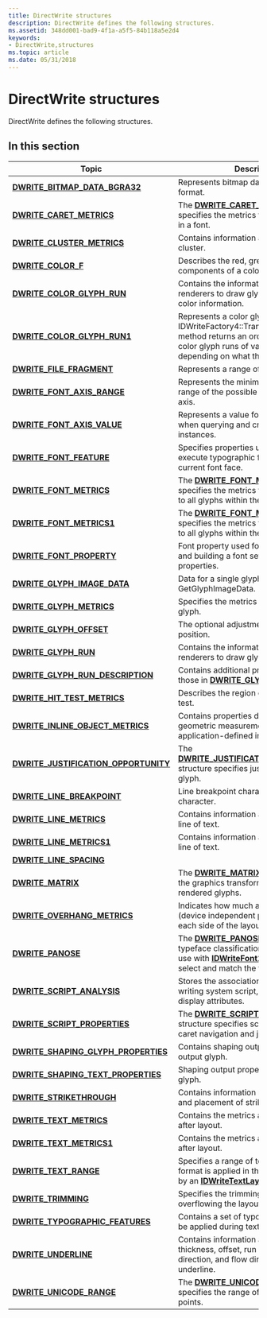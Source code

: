 ```yaml
---
title: DirectWrite structures
description: DirectWrite defines the following structures.
ms.assetid: 348dd001-bad9-4f1a-a5f5-84b118a5e2d4
keywords:
- DirectWrite,structures
ms.topic: article
ms.date: 05/31/2018
---
```


# DirectWrite structures

DirectWrite defines the following structures.

## In this section

| Topic | Description |
|-|-|
| [**DWRITE_BITMAP_DATA_BGRA32**](/windows/win32/directwrite/dwrite_3/ns-dwrite_3-dwrite_bitmap_data_bgra32) | Represents bitmap data in BGRA32 format. |
| [**DWRITE\_CARET\_METRICS**](/windows/win32/api/dwrite_1/ns-dwrite_1-dwrite_caret_metrics) | The [**DWRITE\_CARET\_METRICS**](/windows/win32/api/dwrite_1/ns-dwrite_1-dwrite_caret_metrics) structure specifies the metrics for caret placement in a font. |
| [**DWRITE\_CLUSTER\_METRICS**](/windows/win32/api/dwrite/ns-dwrite-dwrite_cluster_metrics) | Contains information about a glyph cluster. |
| [**DWRITE\_COLOR\_F**](dwrite-color-f.md) | Describes the red, green, blue, and alpha components of a color. |
| [**DWRITE\_COLOR\_GLYPH\_RUN**](/windows/win32/api/DWrite_2/ns-dwrite_2-dwrite_color_glyph_run) | Contains the information needed by renderers to draw glyph runs with glyph color information. |
| [**DWRITE\_COLOR\_GLYPH\_RUN1**](/windows/win32/api/dwrite_3/ns-dwrite_3-dwrite_color_glyph_run1) | Represents a color glyph run. The IDWriteFactory4::TranslateColorGlyphRun method returns an ordered collection of color glyph runs of varying types depending on what the font supports. |
| [**DWRITE\_FILE\_FRAGMENT**](/windows/win32/api/dwrite_3/ns-dwrite_3-dwrite_file_fragment) | Represents a range of bytes in a font file. |
| [**DWRITE_FONT_AXIS_RANGE**](/windows/win32/api/dwrite_3/ns-dwrite_3-dwrite_font_axis_range) | Represents the minimum and maximum range of the possible values for a font axis. |
| [**DWRITE_FONT_AXIS_VALUE**](/windows/win32/api/dwrite_3/ns-dwrite_3-dwrite_font_axis_value) | Represents a value for a font axis. Used when querying and creating font instances. |
| [**DWRITE\_FONT\_FEATURE**](/windows/win32/api/dwrite/ns-dwrite-dwrite_font_feature) | Specifies properties used to identify and execute typographic features in the current font face. |
| [**DWRITE\_FONT\_METRICS**](/windows/win32/api/dwrite/ns-dwrite-dwrite_font_metrics) | The [**DWRITE\_FONT\_METRICS**](/windows/win32/api/dwrite/ns-dwrite-dwrite_font_metrics) structure specifies the metrics that are applicable to all glyphs within the font face. |
| [**DWRITE\_FONT\_METRICS1**](/windows/win32/api/dwrite_1/ns-dwrite_1-dwrite_font_metrics1) | The [**DWRITE\_FONT\_METRICS1**](/windows/win32/api/dwrite_1/ns-dwrite_1-dwrite_font_metrics1) structure specifies the metrics that are applicable to all glyphs within the font face. |
| [**DWRITE\_FONT\_PROPERTY**](/windows/win32/api/dwrite_3/ns-dwrite_3-dwrite_font_property) | Font property used for filtering font sets and building a font set with explicit properties. |
| [**DWRITE\_GLYPH\_IMAGE\_DATA**](/windows/win32/api/dwrite_3/ns-dwrite_3-dwrite_glyph_image_data) | Data for a single glyph from GetGlyphImageData. |
| [**DWRITE\_GLYPH\_METRICS**](/windows/win32/api/dwrite/ns-dwrite-dwrite_glyph_metrics) | Specifies the metrics of an individual glyph. |
| [**DWRITE\_GLYPH\_OFFSET**](/windows/win32/api/dwrite/ns-dwrite-dwrite_glyph_offset) | The optional adjustment to a glyph's position. |
| [**DWRITE\_GLYPH\_RUN**](/windows/win32/api/dwrite/ns-dwrite-dwrite_glyph_run) | Contains the information needed by renderers to draw glyph runs. |
| [**DWRITE\_GLYPH\_RUN\_DESCRIPTION**](/windows/win32/api/dwrite/ns-dwrite-dwrite_glyph_run_description) | Contains additional properties related to those in [**DWRITE\_GLYPH\_RUN**](/windows/win32/api/dwrite/ns-dwrite-dwrite_glyph_run). |
| [**DWRITE\_HIT\_TEST\_METRICS**](/windows/win32/api/dwrite/ns-dwrite-dwrite_hit_test_metrics) | Describes the region obtained by a hit test. |
| [**DWRITE\_INLINE\_OBJECT\_METRICS**](/windows/win32/api/dwrite/ns-dwrite-dwrite_inline_object_metrics) | Contains properties describing the geometric measurement of an application-defined inline object. |
| [**DWRITE\_JUSTIFICATION\_OPPORTUNITY**](/windows/win32/api/dwrite_1/ns-dwrite_1-dwrite_justification_opportunity) | The [**DWRITE\_JUSTIFICATION\_OPPORTUNITY**](/windows/win32/api/dwrite_1/ns-dwrite_1-dwrite_justification_opportunity) structure specifies justification info per glyph. |
| [**DWRITE\_LINE\_BREAKPOINT**](/windows/win32/api/dwrite/ns-dwrite-dwrite_line_breakpoint) | Line breakpoint characteristics of a character. |
| [**DWRITE\_LINE\_METRICS**](/windows/win32/api/dwrite/ns-dwrite-dwrite_line_metrics) | Contains information about a formatted line of text. |
| [**DWRITE\_LINE\_METRICS1**](/windows/win32/api/dwrite_3/ns-dwrite_3-dwrite_line_metrics1) | Contains information about a formatted line of text. |
| [**DWRITE\_LINE\_SPACING**](/windows/win32/api/dwrite_3/ns-dwrite_3-dwrite_line_spacing) | |
| [**DWRITE\_MATRIX**](/windows/win32/api/dwrite/ns-dwrite-dwrite_matrix) | The [**DWRITE\_MATRIX**](/windows/win32/api/dwrite/ns-dwrite-dwrite_matrix) structure specifies the graphics transform to be applied to rendered glyphs. |
| [**DWRITE\_OVERHANG\_METRICS**](/windows/win32/api/dwrite/ns-dwrite-dwrite_overhang_metrics) | Indicates how much any visible DIPs (device independent pixels) overshoot each side of the layout or inline objects. |
| [**DWRITE\_PANOSE**](/windows/win32/api/dwrite_1/ns-dwrite_1-dwrite_panose) | The [**DWRITE\_PANOSE**](/windows/win32/api/dwrite_1/ns-dwrite_1-dwrite_panose) union describes typeface classification values that you use with [**IDWriteFont1::GetPanose**](/windows/win32/api/dwrite_1/nf-dwrite_1-idwritefont1-getpanose) to select and match the font. |
| [**DWRITE\_SCRIPT\_ANALYSIS**](/windows/win32/api/dwrite/ns-dwrite-dwrite_script_analysis) | Stores the association of text and its writing system script, as well as some display attributes. |
| [**DWRITE\_SCRIPT\_PROPERTIES**](/windows/win32/api/dwrite_1/ns-dwrite_1-dwrite_script_properties) | The [**DWRITE\_SCRIPT\_PROPERTIES**](/windows/win32/api/dwrite_1/ns-dwrite_1-dwrite_script_properties) structure specifies script properties for caret navigation and justification. |
| [**DWRITE\_SHAPING\_GLYPH\_PROPERTIES**](/windows/win32/api/dwrite/ns-dwrite-dwrite_shaping_glyph_properties) | Contains shaping output properties for an output glyph. |
| [**DWRITE\_SHAPING\_TEXT\_PROPERTIES**](/windows/win32/api/dwrite/ns-dwrite-dwrite_shaping_text_properties) | Shaping output properties for an output glyph. |
| [**DWRITE\_STRIKETHROUGH**](/windows/win32/api/dwrite/ns-dwrite-dwrite_strikethrough) | Contains information regarding the size and placement of strikethroughs. |
| [**DWRITE\_TEXT\_METRICS**](/windows/win32/api/dwrite/ns-dwrite-dwrite_text_metrics) | Contains the metrics associated with text after layout. |
| [**DWRITE\_TEXT\_METRICS1**](/windows/win32/api/dwrite_2/ns-dwrite_2-dwrite_text_metrics1) | Contains the metrics associated with text after layout. |
| [**DWRITE\_TEXT\_RANGE**](/windows/win32/api/dwrite/ns-dwrite-dwrite_text_range) | Specifies a range of text positions where format is applied in the text represented by an [**IDWriteTextLayout**](/windows/win32/api/dwrite/nn-dwrite-idwritetextlayout) object. |
| [**DWRITE\_TRIMMING**](/windows/win32/api/dwrite/ns-dwrite-dwrite_trimming) | Specifies the trimming option for text overflowing the layout box.  |
| [**DWRITE\_TYPOGRAPHIC\_FEATURES**](/windows/win32/api/dwrite/ns-dwrite-dwrite_typographic_features) | Contains a set of typographic features to be applied during text shaping. |
| [**DWRITE\_UNDERLINE**](/windows/win32/api/dwrite/ns-dwrite-dwrite_underline) | Contains information about the width, thickness, offset, run height, reading direction, and flow direction of an underline.  |
| [**DWRITE\_UNICODE\_RANGE**](/windows/win32/api/dwrite_1/ns-dwrite_1-dwrite_unicode_range) | The [**DWRITE\_UNICODE\_RANGE**](/windows/win32/api/dwrite_1/ns-dwrite_1-dwrite_unicode_range) structure specifies the range of Unicode code points. |



 

 

